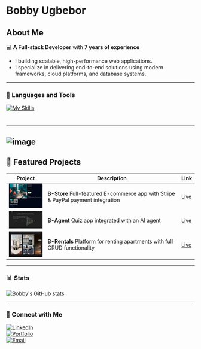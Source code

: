 # Bobby Ugbebor

## About Me
💻 **A Full-stack Developer** with **7 years of experience** 
- I building scalable, high-performance web applications.  
- I specialize in delivering end-to-end solutions using modern frameworks, cloud platforms, and database systems.  

---

### 🧰 Languages and Tools

[![My Skills](https://skillicons.dev/icons?i=typescript,javascript,python,nodejs,express,fastapi,react,nextjs,postgresql,mongodb,mysql,docker,kubernetes,aws,cypress,linux,nginx&perline=18)](https://skillicons.dev)

#


---
![image](https://media0.giphy.com/media/v1.Y2lkPTc5MGI3NjExemw1Z3F4dXpsNzVzNW9xZmZvYXIxbjY3bHQweGs0a3U5ZGFzYnFzNSZlcD12MV9pbnRlcm5hbF9naWZfYnlfaWQmY3Q9Zw/l2QDPStBfVQjHXSOk/giphy.gif?raw=true)
---

## 🌟 Featured Projects

| Project | Description | Link |
|---------|-------------|------|
| <img src="https://github.com/MDBBee/MDBBee/blob/main/b-store.png?raw=true" width="120"/>  | **B-Store** Full-featured E-commerce app with Stripe & PayPal payment integration | [Live](https://b-store-three.vercel.app) |
| <img src="https://github.com/MDBBee/MDBBee/blob/main/Screenshot%202025-08-14%20111419.png?raw=true" width="120"/>  | **B-Agent** Quiz app integrated with an AI agent | [Live](https://bagent.onrender.com) |
| <img src="https://github.com/MDBBee/MDBBee/blob/main/b-furnitures.png?raw=true" width="120"/> | **B-Rentals** Platform for renting apartments with full CRUD functionality | [Live](https://b-rentals.vercel.app) |


---

### 📊 Stats
![Bobby's GitHub stats](https://github-readme-stats.vercel.app/api?username=mdbbee&show_icons=true&theme=tokyonight)


---

### 🤝 Connect with Me
[![LinkedIn](https://img.shields.io/badge/LinkedIn-blue?style=for-the-badge&logo=linkedin)](https://linkedin.com/in/yourprofile)  
[![Portfolio](https://img.shields.io/badge/Portfolio-black?style=for-the-badge&logo=vercel)](https://bobbyugbebor.com)  
[![Email](https://img.shields.io/badge/Email-white?style=for-the-badge&logo=gmail)](mailto:bobbyugbebor@gmail.com)  
